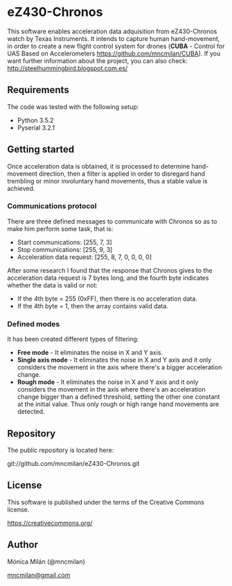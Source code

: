 # eZ430-Chronos
This software enables acceleration data adquisition from eZ430-Chronos watch by Texas Instruments. It intends to capture human hand-movement, in order to create a new flight control system for drones (**CUBA** - Control for UAS Based on Accelerometers https://github.com/mncmilan/CUBA). If you want further information about the project, you can also check: http://steelhummingbird.blogspot.com.es/ 

## Requirements
The code was tested with the following setup:
* Python 3.5.2
* Pyserial 3.2.1

## Getting started
Once acceleration data is obtained, it is processed to determine hand-movement direction, then a filter is applied in order to disregard hand trembling or minor involuntary hand movements, thus a stable value is achieved.

### Communications protocol
There are three defined messages to communicate with Chronos so as to make him perform some task, that is:
* Start communications: [255, 7, 3]
* Stop communications: [255, 9, 3]
* Acceleration data request: [255, 8, 7, 0, 0, 0, 0]

After some research I found that the response that Chronos gives to the acceleration data request is 7 bytes long, and the fourth byte indicates whether the data is valid or not:
* If the 4th byte = 255 (0xFF), then there is no acceleration data.
* If the 4th byte = 1, then the array contains valid data.

### Defined modes
It has been created different types of filtering:

* **Free mode** - It eliminates the noise in X and Y axis.
* **Single axis mode** - It eliminates the noise in X and Y axis and it only considers the movement in the axis where there's a bigger acceleration change.
* **Rough mode** - It eliminates the noise in X and Y axis and it only considers the movement in the axis where there's an acceleration change bigger than a defined threshold, setting the other one constant at the initial value. Thus only rough or high range hand movements are detected.

## Repository
The public repository is located here:

git://github.com/mncmilan/eZ430-Chronos.git

## License
This software is published under the terms of the Creative Commons license.

https://creativecommons.org/

## Author
Mónica Milán (@mncmilan)

mncmilan@gmail.com
